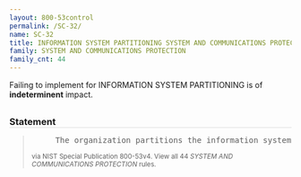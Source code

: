 ```yaml
---
layout: 800-53control
permalink: /SC-32/
name: SC-32
title: INFORMATION SYSTEM PARTITIONING SYSTEM AND COMMUNICATIONS PROTECTION
family: SYSTEM AND COMMUNICATIONS PROTECTION
family_cnt: 44
---
```

<p class="text-">Failing to implement for INFORMATION SYSTEM PARTITIONING is of <b>indeterminent</b> impact.</p>

<h3 style="border-bottom:1px solid #ddd;margin:30px 0 8px 0;">Statement</h3>
<blockquote>
<pre>     The organization partitions the information system into [Assignment: organization-defined information system components] residing in separate physical domains or environments based on [Assignment: organization-defined circumstances for physical separation of components]. 
</pre>
<p><small>via NIST Special Publication 800-53v4. View all 44 <i>SYSTEM AND COMMUNICATIONS PROTECTION</i> rules. <a href="/cce/ssg/group/$Group_id"><span class="glyphicon glyphicon-link"></span></a> </small></p>
</blockquote>

